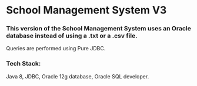 # School Management System V3
### This version of the School Management System uses an Oracle database instead of using a .txt or a .csv file.
Queries are performed using Pure JDBC.
### Tech Stack:
Java 8, JDBC, Oracle 12g database, Oracle SQL developer.


